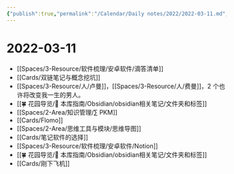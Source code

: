 ```yaml
---
{"publish":true,"permalink":"/Calendar/Daily notes/2022/2022-03-11.md","title":"2022-03-11","created":"2022-07-18","modified":"2023-03-14","cssclasses":""}
---
```



# 2022-03-11

- [[Spaces/3-Resource/软件梳理/安卓软件/滴答清单]]
- [[Cards/双链笔记与概念挖坑]]
- [[Spaces/3-Resource/人/卢曼]]，[[Spaces/3-Resource/人/费曼]]，2 个也许将改变我一生的男人。
- [[🍀 花园导览/🧰 本库指南/Obsidian/obsidian相关笔记/文件夹和标签]]
- [[Spaces/2-Area/知识管理/∑ PKM]]
- [[Cards/Flomo]]
- [[Spaces/2-Area/思维工具与模块/思维导图]]
- [[Cards/笔记软件的选择]]
- [[Spaces/3-Resource/软件梳理/安卓软件/Notion]]
- [[🍀 花园导览/🧰 本库指南/Obsidian/obsidian相关笔记/文件夹和标签]]
- [[Cards/刚下飞机]]
